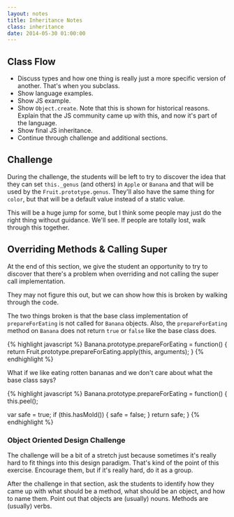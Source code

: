 ```yaml
---
layout: notes
title: Inheritance Notes
class: inheritance
date: 2014-05-30 01:00:00
---
```


## Class Flow

* Discuss types and how one thing is really just a more specific version of
  another. That's when you subclass.
* Show language examples.
* Show JS example.
* Show `Object.create`. Note that this is shown for historical reasons. Explain
  that the JS community came up with this, and now it's part of the language.
* Show final JS inheritance.
* Continue through challenge and additional sections.


## Challenge

During the challenge, the students will be left to try to discover the idea
that they can set `this._genus` (and others) in `Apple` or `Banana` and that
will be used by the `Fruit.prototype.genus`. They'll also have the same thing
for `color`, but that will be a default value instead of a static value.

This will be a huge jump for some, but I think some people may just do the
right thing without guidance. We'll see. If people are totally lost, walk
through this together.

## Overriding Methods & Calling Super

At the end of this section, we give the student an opportunity to try to
discover that there's a problem when overriding and not calling the super
call implementation.

They may not figure this out, but we can show how this is broken by walking
through the code.

The two things broken is that the base class implementation of
`prepareForEating` is not called for `Banana` objects. Also, the
`prepareForEating` method on `Banana` does not return `true` or `false` like
the base class does.

{% highlight javascript %}
Banana.prototype.prepareForEating = function() {
  return Fruit.prototype.prepareForEating.apply(this, arguments);
}
{% endhighlight %}

What if we like eating rotten bananas and we don't care about what the base
class says?

{% highlight javascript %}
Banana.prototype.prepareForEating = function() {
  this.peel();

  var safe = true;
  if (this.hasMold()) { safe = false; }
  return safe;
}
{% endhighlight %}

### Object Oriented Design Challenge

The challenge will be a bit of a stretch just because sometimes it's really
hard to fit things into this design paradigm. That's kind of the point of
this exercise. Encourage them, but if it's really hard, do it as a group.

After the challenge in that section, ask the students to identify how they
came up with what should be a method, what should be an object, and how to
name them. Point out that objects are (usually) nouns. Methods are (usually)
verbs.
